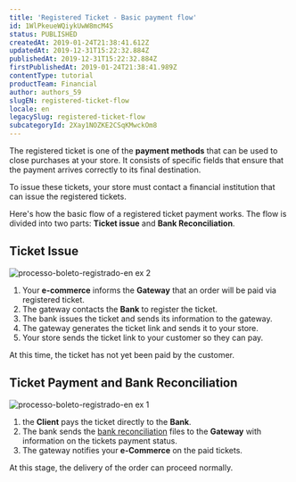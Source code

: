 ```yaml
---
title: 'Registered Ticket - Basic payment flow'
id: 1WlPkeueWQiykUwW8mcM4S
status: PUBLISHED
createdAt: 2019-01-24T21:38:41.612Z
updatedAt: 2019-12-31T15:22:32.884Z
publishedAt: 2019-12-31T15:22:32.884Z
firstPublishedAt: 2019-01-24T21:38:41.989Z
contentType: tutorial
productTeam: Financial
author: authors_59
slugEN: registered-ticket-flow
locale: en
legacySlug: registered-ticket-flow
subcategoryId: 2Xay1NOZKE2CSqKMwckOm8
---
```


The registered ticket is one of the __payment methods__ that can be used to close purchases at your store. It consists of specific fields that ensure that the payment arrives correctly to its final destination.

To issue these tickets, your store must contact a financial institution that can issue the registered tickets.

Here's how the basic flow of a registered ticket payment works. The flow is divided into two parts: __Ticket issue__ and __Bank Reconciliation__.
 
## Ticket Issue

![processo-boleto-registrado-en ex 2](https://images.ctfassets.net/alneenqid6w5/3QIX0MyLCgqcmcsGgEAwsU/e7530c4c911dd93a995425db4a9e5fff/paint_bank_en_2.png)

1. Your __e-commerce__ informs the __Gateway__ that an order will be paid via registered ticket.
2. The gateway contacts the __Bank__ to register the ticket.
3. The bank issues the ticket and sends its information to the gateway.
4. The gateway generates the ticket link and sends it to your store.
5. Your store sends the ticket link to your customer so they can pay.

At this time, the ticket has not yet been paid by the customer.

## Ticket Payment and Bank Reconciliation

![processo-boleto-registrado-en ex 1](https://images.ctfassets.net/alneenqid6w5/1c6VvblROiioeMmacWkuii/37a83bad6931c6ae6a8fa89a5b773127/paint_bank_en.png)

1. the __Client__ pays the ticket directly to the __Bank__.
2. The bank sends the [bank reconciliation](/en/tutorial/bank-reconciliations) files to the __Gateway__ with information on the tickets payment status.
3. The gateway notifies your __e-Commerce__ on the paid tickets.

At this stage, the delivery of the order can proceed normally.
